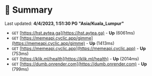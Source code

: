 # 📖 Summary
Last updated: **4/4/2023, 1:51:30 PG "Asia/Kuala_Lumpur"**

- `GET` [https://hst.aytea.ga](https://hst.aytea.ga) - **Up** (6061ms)
- `GET` [https://memeapi.cyclic.app/gimme](https://memeapi.cyclic.app/gimme) - **Up** (1413ms)
- `GET` [https://memeapi.cyclic.app](https://memeapi.cyclic.app) - **Up** (753ms)
- `GET` [https://klik.ml/health](https://klik.ml/health) - **Up** (2014ms)
- `GET` [https://dumb.onrender.com](https://dumb.onrender.com) - **Up** (799ms)
